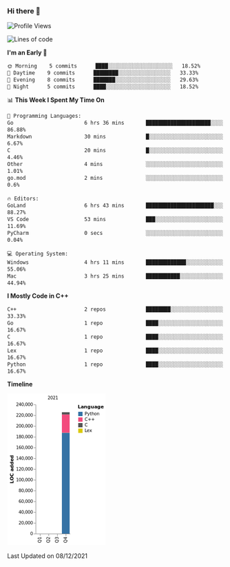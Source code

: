 ### Hi there 👋

<!--START_SECTION:waka-->
![Profile Views](http://img.shields.io/badge/Profile%20Views-11-blue)

![Lines of code](https://img.shields.io/badge/From%20Hello%20World%20I%27ve%20Written-226%20Thousand%20lines%20of%20code-blue)

**I'm an Early 🐤** 

```text
🌞 Morning    5 commits      ████░░░░░░░░░░░░░░░░░░░░░   18.52% 
🌆 Daytime    9 commits      ████████░░░░░░░░░░░░░░░░░   33.33% 
🌃 Evening    8 commits      ███████░░░░░░░░░░░░░░░░░░   29.63% 
🌙 Night      5 commits      ████░░░░░░░░░░░░░░░░░░░░░   18.52%

```


📊 **This Week I Spent My Time On** 

```text
💬 Programming Languages: 
Go                       6 hrs 36 mins       █████████████████████░░░░   86.88% 
Markdown                 30 mins             █░░░░░░░░░░░░░░░░░░░░░░░░   6.67% 
C                        20 mins             █░░░░░░░░░░░░░░░░░░░░░░░░   4.46% 
Other                    4 mins              ░░░░░░░░░░░░░░░░░░░░░░░░░   1.01% 
go.mod                   2 mins              ░░░░░░░░░░░░░░░░░░░░░░░░░   0.6%

🔥 Editors: 
GoLand                   6 hrs 43 mins       ██████████████████████░░░   88.27% 
VS Code                  53 mins             ███░░░░░░░░░░░░░░░░░░░░░░   11.69% 
PyCharm                  0 secs              ░░░░░░░░░░░░░░░░░░░░░░░░░   0.04%

💻 Operating System: 
Windows                  4 hrs 11 mins       █████████████░░░░░░░░░░░░   55.06% 
Mac                      3 hrs 25 mins       ███████████░░░░░░░░░░░░░░   44.94%

```

**I Mostly Code in C++** 

```text
C++                      2 repos             ████████░░░░░░░░░░░░░░░░░   33.33% 
Go                       1 repo              ████░░░░░░░░░░░░░░░░░░░░░   16.67% 
C                        1 repo              ████░░░░░░░░░░░░░░░░░░░░░   16.67% 
Lex                      1 repo              ████░░░░░░░░░░░░░░░░░░░░░   16.67% 
Python                   1 repo              ████░░░░░░░░░░░░░░░░░░░░░   16.67%

```


**Timeline**

![Chart not found](https://raw.githubusercontent.com/h3n4l/h3n4l/main/charts/bar_graph.png) 


 Last Updated on 08/12/2021
<!--END_SECTION:waka-->

